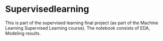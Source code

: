 # Supervisedlearning

This is part of the supervised learning final project (as part of the Machine Learning Supervised Learning course). The notebook consists of EDA, Modeling results. 

